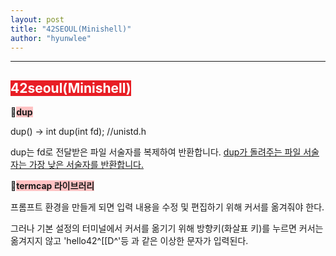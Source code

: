 ```yaml
---
layout: post
title: "42SEOUL(Minishell)"
author: "hyunwlee"
---
```


---

## <span style="background-color:#E81E25; color:white">42seoul(Minishell)</span>

<span style="background-color:#FFC2C3"><strong>dup</strong></span>

dup() -> int dup(int fd); //unistd.h

dup는 fd로 전달받은 파일 서술자를 복제하여 반환합니다. <u>dup가 돌려주는 파일 서술자는 가장 낮은 서술자를 반환합니다.</u>



<span style="background-color:#FFC2C3"><strong>termcap 라이브러리</strong></span>

프롬프트 환경을 만들게 되면 입력 내용을 수정 및 편집하기 위해 커서를 옮겨줘야 한다.

그러나 기본 설정의 터미널에서 커서를 옮기기 위해 방향키(화살표 키)를 누르면 커서는 옮겨지지 않고 'hello42^[[D^'등 과 같은 이상한 문자가 입력된다.

















